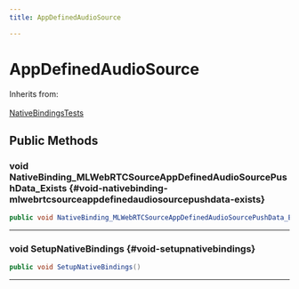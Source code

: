 ```yaml
---
title: AppDefinedAudioSource

---
```


# AppDefinedAudioSource







Inherits from: <br></br>[NativeBindingsTests](/versioned_docs/version-14-Jun-2023/unity-api/api/UnitySDKEditorTests/UnitySDKEditorTests.NativeBindingsTests.md)




## Public Methods

### void NativeBinding_MLWebRTCSourceAppDefinedAudioSourcePushData_Exists {#void-nativebinding-mlwebrtcsourceappdefinedaudiosourcepushdata-exists}

```csharp
public void NativeBinding_MLWebRTCSourceAppDefinedAudioSourcePushData_Exists()
```






-----------

### void SetupNativeBindings {#void-setupnativebindings}

```csharp
public void SetupNativeBindings()
```






-----------

